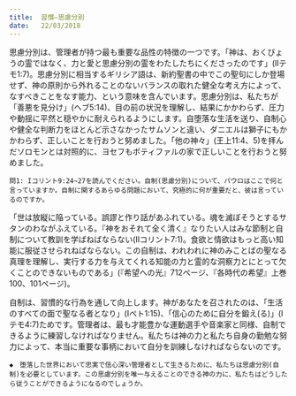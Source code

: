 ```yaml
---
title:  習慣―思慮分別
date:   22/03/2018
---
```


思慮分別は、管理者が持つ最も重要な品性の特徴の一つです。「神は、おくびょうの霊ではなく、力と愛と思慮分別の霊をわたしたちにくださったのです」(IIテモ1:7)。思慮分別に相当するギリシア語は、新約聖書の中でこの聖句にしか登場せず、神の原則から外れることのないバランスの取れた健全な考え方によって、なすべきことをなす能力、という意味を含んでいます。思慮分別は、私たちが「善悪を見分け」(ヘブ5:14)、目の前の状況を理解し、結果にかかわらず、圧力や動揺に平然と穏やかに耐えられるようにします。自堕落な生活を送り、自制心や健全な判断力をほとんど示さなかったサムソンと違い、ダニエルは獅子にもかかわらず、正しいことを行おうと努めました。「他の神々」(王上11:4、5)を拝んだソロモンとは対照的に、ヨセフもポティファルの家で正しいことを行おうと努めました。

`問1: Iコリント9:24~27を読んでください。自制(思慮分別)について、パウロはここで何と言っていますか。自制に関するあらゆる問題において、究極的に何が重要だと、彼は言っているのですか。`

「世は放縦に陥っている。誤謬と作り話があふれている。魂を滅ぼそうとするサタンのわながふえている。『神をおそれて全く清く』なりたい人はみな節制と自制について教訓を学ばねばならない(IIコリント7:1)。食欲と情欲はもっと高い知能に服従させられねばならない。この自制は、われわれに神のみことばの聖なる真理を理解し、実行する力を与えてくれる知能の力と霊的な洞察力とにとって欠くことのできないものである」(『希望への光』712ページ、『各時代の希望』上巻100、101ページ)。

自制は、習慣的な行為を通して向上します。神があなたを召されたのは、「生活のすべての面で聖なる者となり」(Iペト1:15)、「信心のために自分を鍛え(る)」(Iテモ4:7)ためです。管理者は、最も才能豊かな運動選手や音楽家と同様、自制できるように練習しなければなりません。私たちは神の力と私たち自身の勤勉な努力によって、本当に重要な事柄において自分を訓練しなければならないのです。

`◆　堕落した世界において忠実で信心深い管理者として生きるために、私たちは思慮分別(自制)を必要としています。この思慮分別を唯一与えることのできる神の力に、私たちはどうしたら従うことができるようになるのでしょうか。`
